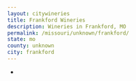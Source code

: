 ```yaml
---
layout: citywineries
title: Frankford Wineries
description: Wineries in Frankford, MO
permalink: /missouri/unknown/frankford/
state: mo
county: unknown
city: frankford
---
```

-
